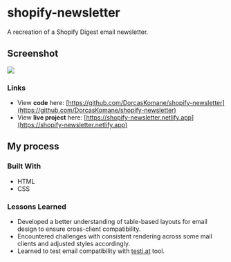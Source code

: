 # shopify-newsletter
A recreation of a Shopify Digest email newsletter.


## Screenshot

![](https://i.ibb.co/898QHDY/img-newsletter.png)


### Links

- View **code** here: [https://github.com/DorcasKomane/shopify-newsletter](https://github.com/DorcasKomane/shopify-newsletter)
- View **live project** here: [https://shopify-newsletter.netlify.app](https://shopify-newsletter.netlify.app)


## My process

### Built With
- HTML
- CSS

### Lessons Learned
- Developed a better understanding of table-based layouts for email design to ensure cross-client compatibility.
- Encountered challenges with consistent rendering across some mail clients and adjusted styles accordingly.
- Learned to test email compatibility with [testi.at](https://shopify-newsletter.netlify.app) tool.
